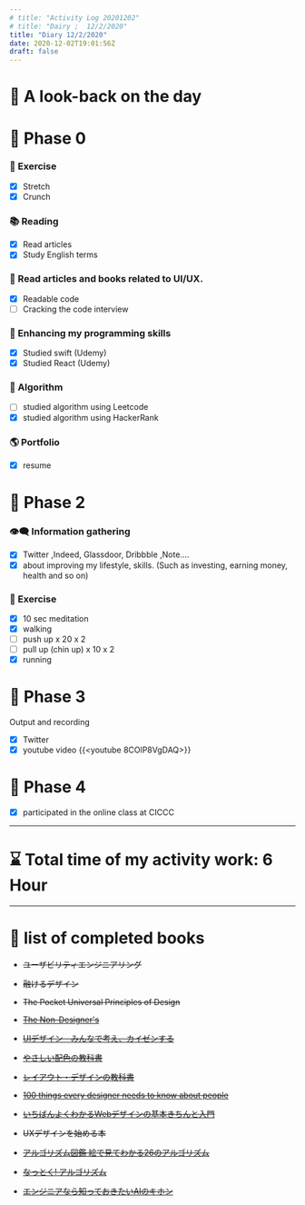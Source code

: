 ```yaml
---
# title: "Activity Log 20201202"
# title: "Dairy ;  12/2/2020"
title: "Diary 12/2/2020"  
date: 2020-12-02T19:01:56Z
draft: false
---
```


# 🌱 A look-back on the day

# 🥓 Phase 0

### 💪 Exercise

- [x]  Stretch
- [x]  Crunch

### 📚 Reading

- [x]  Read articles
- [x]  Study English terms

### 💎 Read articles and books related to UI/UX.

- [x]  Readable code
- [ ]  Cracking the code interview

### 🎲 Enhancing my programming skills

- [x]  Studied swift (Udemy)
- [x]  Studied React (Udemy)

### 🎲 Algorithm

- [ ]  studied algorithm using Leetcode
- [x]  studied algorithm using HackerRank

### 🌎 Portfolio

- [x]  resume

# 🥚 Phase 2

### 👁‍🗨 Information gathering

- [x]  Twitter ,Indeed, Glassdoor, Dribbble ,Note....
- [x]  about improving my lifestyle, skills. (Such as investing, earning money, health and so on)

### 💪 Exercise

- [x]  10 sec meditation
- [x]  walking
- [ ]  push up x 20 x 2
- [ ]  pull up (chin up) x 10 x 2
- [x]  running

# 🐋 Phase 3

Output and recording

- [x]  Twitter
- [x]  youtube video {{<youtube 8COlP8VgDAQ>}}

# 🍎 Phase 4

- [x]  participated in the online class at CICCC

---

# ⌛ Total time of my activity work:  6 Hour

---

# 📖 list of completed books

- ~~ユーザビリティエンジニアリング~~
- ~~融けるデザイン~~
- ~~The Pocket Universal Principles of Design~~
- ~~[The Non-Designer's](https://www.amazon.com/dp/0133966151/)~~
- ~~[UIデザイン　みんなで考え、カイゼンする](https://www.amazon.co.jp/dp/B07PQF8TBW/)~~
- ~~[やさしい配色の教科書](https://www.amazon.co.jp/dp/4844367714/)~~
- ~~[レイアウト・デザインの教科書](https://www.amazon.co.jp/dp/B07NYN1681/)~~
- ~~[100 things every designer needs to know about people](https://www.amazon.com/dp/4873115574)~~
- ~~[いちばんよくわかるWebデザインの基本きちんと入門](https://www.amazon.com/dp/4797389656)~~
- ~~UXデザインを始める本~~

- ~~[アルゴリズム図鑑 絵で見てわかる26のアルゴリズム](https://www.amazon.co.jp/gp/product/4798149772/)~~
- ~~[なっとく! アルゴリズム](https://www.amazon.co.jp/dp/4798143359/)~~
- ~~[エンジニアなら知っておきたいAIのキホン](https://www.amazon.com/dp/4295005355)~~
